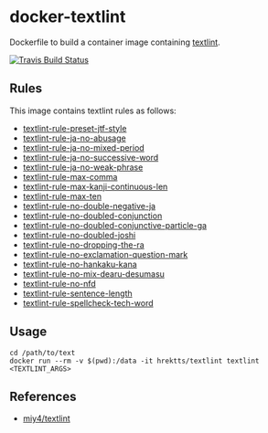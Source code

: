 # docker-textlint

Dockerfile to build a container image containing [textlint](https://textlint.github.io/).

[![Travis Build Status](https://travis-ci.org/hrektts/docker-textlint.svg?branch=master)](https://travis-ci.org/hrektts/docker-textlint)

## Rules

This image contains textlint rules as follows:

- [textlint-rule-preset-jtf-style](https://www.npmjs.com/package/textlint-rule-preset-jtf-style)
- [textlint-rule-ja-no-abusage](https://www.npmjs.com/package/textlint-rule-ja-no-abusage)
- [textlint-rule-ja-no-mixed-period](https://www.npmjs.com/package/textlint-rule-ja-no-mixed-period)
- [textlint-rule-ja-no-successive-word](https://www.npmjs.com/package/textlint-rule-ja-no-successive-word)
- [textlint-rule-ja-no-weak-phrase](https://www.npmjs.com/package/textlint-rule-ja-no-weak-phrase)
- [textlint-rule-max-comma](https://www.npmjs.com/package/textlint-rule-max-comma)
- [textlint-rule-max-kanji-continuous-len](https://www.npmjs.com/package/textlint-rule-max-kanji-continuous-len)
- [textlint-rule-max-ten](https://www.npmjs.com/package/textlint-rule-max-ten)
- [textlint-rule-no-double-negative-ja](https://www.npmjs.com/package/textlint-rule-no-double-negative-ja)
- [textlint-rule-no-doubled-conjunction](https://www.npmjs.com/package/textlint-rule-no-doubled-conjunction)
- [textlint-rule-no-doubled-conjunctive-particle-ga](https://www.npmjs.com/package/textlint-rule-no-doubled-conjunctive-particle-ga)
- [textlint-rule-no-doubled-joshi](https://www.npmjs.com/package/textlint-rule-no-doubled-joshi)
- [textlint-rule-no-dropping-the-ra](https://www.npmjs.com/package/textlint-rule-no-dropping-the-ra)
- [textlint-rule-no-exclamation-question-mark](https://www.npmjs.com/package/textlint-rule-no-exclamation-question-mark)
- [textlint-rule-no-hankaku-kana](https://www.npmjs.com/package/textlint-rule-no-hankaku-kana)
- [textlint-rule-no-mix-dearu-desumasu](https://www.npmjs.com/package/textlint-rule-no-mix-dearu-desumasu)
- [textlint-rule-no-nfd](https://www.npmjs.com/package/textlint-rule-no-nfd)
- [textlint-rule-sentence-length](https://www.npmjs.com/package/textlint-rule-sentence-length)
- [textlint-rule-spellcheck-tech-word](https://www.npmjs.com/package/textlint-rule-spellcheck-tech-word)

## Usage

``` shell
cd /path/to/text
docker run --rm -v $(pwd):/data -it hrektts/textlint textlint <TEXTLINT_ARGS>
```

## References

- [miy4/textlint](https://github.com/miy4/docker-textlint)
